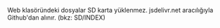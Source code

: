 Web klasöründeki dosyalar SD karta yüklenmez. jsdelivr.net aracılığıyla Github'dan alınır.
(bkz: SD/INDEX)
